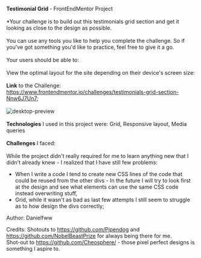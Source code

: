 <b>Testimonial Grid </b> - FrontEndMentor Project
<br>
<br>
*Your challenge is to build out this testimonials grid section and get it looking as close to the design as possible.
<br>
<br>
You can use any tools you like to help you complete the challenge. So if you've got something you'd like to practice, feel free to give it a go.
<br>
<br>
Your users should be able to:
<br>
<br>
View the optimal layout for the site depending on their device's screen size:
<br>
<br>
<b>Link</b> to the Challenge: https://www.frontendmentor.io/challenges/testimonials-grid-section-Nnw6J7Un7;
<br>
<br>
![desktop-preview](https://github.com/Danielfww/Testimonials-Grid/assets/158219974/af43d968-66bc-42db-9c40-6eee5b17acbc)
<br>
<br>
<b>Technologies</b> I used in this project were:
Grid,
Responsive layout,
Media queries
<br>
<br>
<b>Challenges</b> I faced:
<br>
<br>
While the project didn't really required for me to learn anything new that I didn't already knew - I realized that I have still few problems:
- When I write a code I tend to create new CSS lines of the code that could be reused from the other divs - In the future I will try to look first at the design and see what elements can use the same CSS code instead overwriting stuff,
- Grid, while it wasn't as bad as last few attempts I still seem to struggle as to how design the divs correctly;



Author: Danielfww

Credits: Shotouts to https://github.com/Pipendog and https://github.com/NobelBeastPrize for always being there for me.
<br>
Shot-out to https://github.com/Cheosphere/ - those pixel perfect designs is something I aspire to.



